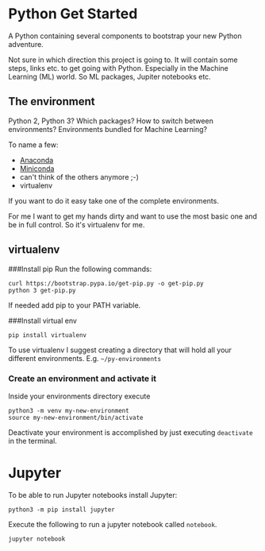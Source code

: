 # Python Get Started
A Python containing several components to bootstrap your new Python adventure.

Not sure in which direction this project is going to.
It will contain some steps, links etc. to get going with Python.
Especially in the Machine Learning (ML) world.
So ML packages, Jupiter notebooks etc.

## The environment
Python 2, Python 3? Which packages? How to switch between environments? Environments bundled for Machine Learning?

To name a few:
- [Anaconda](https://www.anaconda.com/distribution/)
- [Miniconda](https://conda.io/en/latest/miniconda.html)
- can't think of the others anymore ;-)
- virtualenv

If you want to do it easy take one of the complete environments.

For me I want to get my hands dirty and want to use the most basic one and be in full control.
So it's virtualenv for me.

## virtualenv
###Install pip
Run  the following commands:
```
curl https://bootstrap.pypa.io/get-pip.py -o get-pip.py
python 3 get-pip.py
```

If needed add pip to your PATH variable.

###Install virtual env

```pip install virtualenv```

To use virtualenv I suggest creating a directory that will hold all your different environments. E.g. `~/py-environments`

### Create an environment and activate it
Inside your environments directory execute 
```
python3 -m venv my-new-environment
source my-new-environment/bin/activate
```

Deactivate your environment is accomplished by just executing `deactivate` in the terminal.


# Jupyter
To be able to run Jupyter notebooks install Jupyter:
```
python3 -m pip install jupyter
```

Execute the following to run a jupyter notebook called `notebook`.
```
jupyter notebook
```
